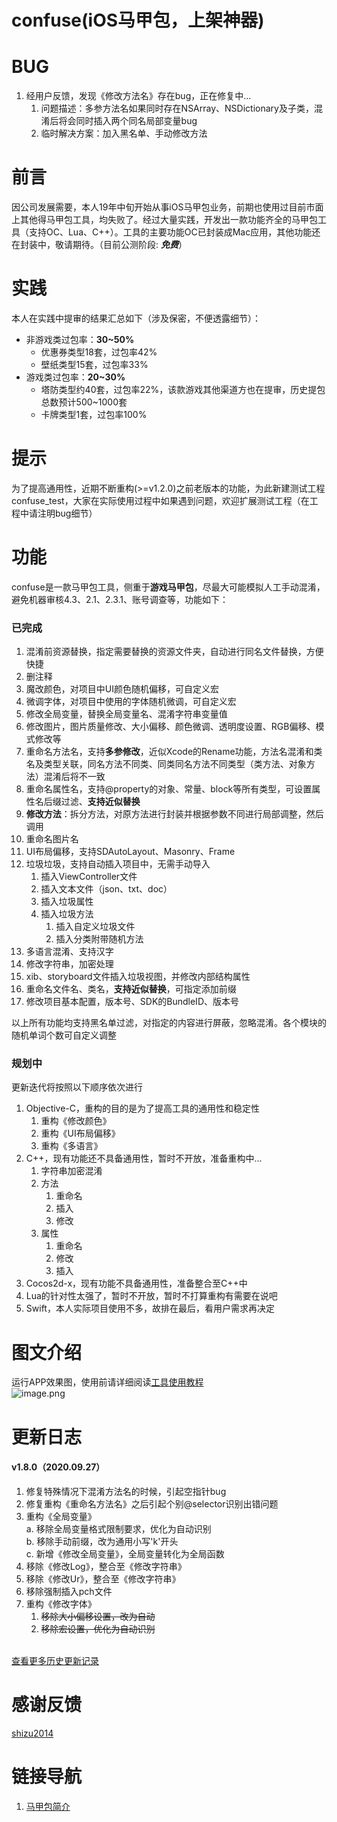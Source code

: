 # confuse(iOS马甲包，上架神器)
# BUG

1. 经用户反馈，发现《修改方法名》存在bug，正在修复中...
   1. 问题描述：多参方法名如果同时存在NSArray、NSDictionary及子类，混淆后将会同时插入两个同名局部变量bug
   1. 临时解决方案：加入黑名单、手动修改方法
<a name="KQtMH"></a>
# 前言
因公司发展需要，本人19年中旬开始从事iOS马甲包业务，前期也使用过目前市面上其他得马甲包工具，均失败了。经过大量实践，开发出一款功能齐全的马甲包工具（支持OC、Lua、C++）。工具的主要功能OC已封装成Mac应用，其他功能还在封装中，敬请期待。（目前公测阶段: _**免费**_）
<a name="iji4j"></a>
# 实践
本人在实践中提审的结果汇总如下（涉及保密，不便透露细节）：

- 非游戏类过包率：**30~50%**
   - 优惠券类型18套，过包率42%
   - 壁纸类型15套，过包率33%
- 游戏类过包率：**20~30%**
   - 塔防类型约40套，过包率22%，该款游戏其他渠道方也在提审，历史提包总数预计500~1000套
   - 卡牌类型1套，过包率100%
<a name="qPY4i"></a>
# 提示
为了提高通用性，近期不断重构(>=v1.2.0)之前老版本的功能，为此新建测试工程confuse_test，大家在实际使用过程中如果遇到问题，欢迎扩展测试工程（在工程中请注明bug细节）
<a name="8cWfW"></a>
# 功能
confuse是一款马甲包工具，侧重于**游戏马甲包**，尽最大可能模拟人工手动混淆，避免机器审核4.3、2.1、2.3.1、账号调查等，功能如下：
<a name="MQHkR"></a>
### 已完成

1. 混淆前资源替换，指定需要替换的资源文件夹，自动进行同名文件替换，方便快捷
1. 删注释
1. 魔改颜色，对项目中UI颜色随机偏移，可自定义宏
1. 微调字体，对项目中使用的字体随机微调，可自定义宏
1. 修改全局变量，替换全局变量名、混淆字符串变量值
1. 修改图片，图片质量修改、大小偏移、颜色微调、透明度设置、RGB偏移、模式修改等
1. 重命名方法名，支持**多参修改**，近似Xcode的Rename功能，方法名混淆和类名及类型关联，同名方法不同类、同类同名方法不同类型（类方法、对象方法）混淆后将不一致
1. 重命名属性名，支持@property的对象、常量、block等所有类型，可设置属性名后缀过滤、**支持近似替换**
1. **修改方法**：拆分方法，对原方法进行封装并根据参数不同进行局部调整，然后调用
1. 重命名图片名
1. UI布局偏移，支持SDAutoLayout、Masonry、Frame
1. 垃圾垃圾，支持自动插入项目中，无需手动导入
   1. 插入ViewController文件
   1. 插入文本文件（json、txt、doc）
   1. 插入垃圾属性
   1. 插入垃圾方法
      1. 插入自定义垃圾文件
      1. 插入分类附带随机方法
13. 多语言混淆、支持汉字
13. 修改字符串，加密处理
13. xib、storyboard文件插入垃圾视图，并修改内部结构属性
13. 重命名文件名、类名，**支持近似替换**，可指定添加前缀
13. 修改项目基本配置，版本号、SDK的BundleID、版本号



以上所有功能均支持黑名单过滤，对指定的内容进行屏蔽，忽略混淆。各个模块的随机单词个数可自定义调整
<a name="OEesy"></a>
### 规划中
更新迭代将按照以下顺序依次进行

1. Objective-C，重构的目的是为了提高工具的通用性和稳定性
   1. 重构《修改颜色》
   1. 重构《UI布局偏移》
   1. 重构《多语言》
2. C++，现有功能还不具备通用性，暂时不开放，准备重构中...
   1. 字符串加密混淆
   1. 方法
      1. 重命名
      1. 插入
      1. 修改
   3. 属性
      1. 重命名
      1. 修改
      1. 插入
3. Cocos2d-x，现有功能不具备通用性，准备整合至C++中
3. Lua的针对性太强了，暂时不开放，暂时不打算重构有需要在说吧
3. Swift，本人实际项目使用不多，故排在最后，看用户需求再决定
<a name="vlfzY"></a>
# 图文介绍
运行APP效果图，使用前请详细阅读[工具使用教程](https://www.yuque.com/docs/share/edd2603f-d09d-4795-ae71-b42419b99446?#《confuse使用说明》)<br />![image.png](https://cdn.nlark.com/yuque/0/2020/png/213807/1594644980313-b3ee8604-9652-4bba-bb18-3d06399593e9.png#align=left&display=inline&height=540&margin=%5Bobject%20Object%5D&name=image.png&originHeight=1080&originWidth=1920&size=537018&status=done&style=none&width=960)
<a name="WtuYs"></a>
# 更新日志
<a name="91bff055"></a>
#### v1.8.0（2020.09.27）

1. 修复特殊情况下混淆方法名的时候，引起空指针bug
1. 修复重构《重命名方法名》之后引起个别@selector识别出错问题
1. 重构《全局变量》<br />a. 移除全局变量格式限制要求，优化为自动识别<br />b. 移除手动前缀，改为通用小写'k'开头<br />c. 新增《修改全局变量》，全局变量转化为全局函数
1. 移除《修改Log》，整合至《修改字符串》
1. 移除《修改Ur》，整合至《修改字符串》
1. 移除强制插入pch文件
1. 重构《修改字体》
   1. ~~移除大小偏移设置，改为自动~~
   1. ~~移除宏设置，优化为自动识别~~


<br />[查看更多历史更新记录](https://www.yuque.com/docs/share/39f2f60e-b6a8-443b-b005-b9364fb79b95?#《confuse更新说明》)
<a name="63ca6131"></a>
# 感谢反馈
[shizu2014](https://github.com/shizu2014)
<a name="BUG"></a>
# 链接导航

1. [马甲包简介](https://www.yuque.com/docs/share/7e70244c-5dea-4035-b634-65cc082097da?#《马甲包简介》)
